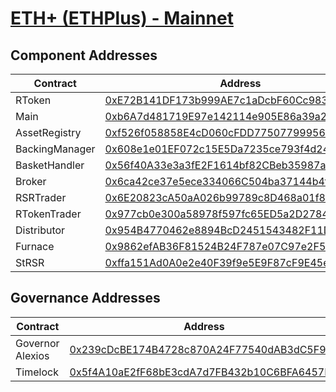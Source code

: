 # [ETH+ (ETHPlus) - Mainnet](https://etherscan.io/address/0xE72B141DF173b999AE7c1aDcbF60Cc9833Ce56a8)
## Component Addresses
| Contract | Address | Implementation | Version |
| --- | --- | --- | --- |
| RToken | [0xE72B141DF173b999AE7c1aDcbF60Cc9833Ce56a8](https://etherscan.io/address/0xE72B141DF173b999AE7c1aDcbF60Cc9833Ce56a8) |[0xb6f01aa21defa4a4de33bed16bcc06cfd23b6a6f](https://etherscan.io/address/0xb6f01aa21defa4a4de33bed16bcc06cfd23b6a6f#code) | 3.0.0 |
| Main | [0xb6A7d481719E97e142114e905E86a39a2Fa0dfD2](https://etherscan.io/address/0xb6A7d481719E97e142114e905E86a39a2Fa0dfD2) |[0xf5366f67ff66a3cefcb18809a762d5b5931febf8](https://etherscan.io/address/0xf5366f67ff66a3cefcb18809a762d5b5931febf8#code) | 3.0.0 |
| AssetRegistry | [0xf526f058858E4cD060cFDD775077999562b31bE0](https://etherscan.io/address/0xf526f058858E4cD060cFDD775077999562b31bE0) |[0x773cf50adcf1730964d4a9b664baed4b9ffc2450](https://etherscan.io/address/0x773cf50adcf1730964d4a9b664baed4b9ffc2450#code) | 3.0.0 |
| BackingManager | [0x608e1e01EF072c15E5Da7235ce793f4d24eCa67B](https://etherscan.io/address/0x608e1e01EF072c15E5Da7235ce793f4d24eCa67B) |[0xbbc532a80dd141449330c1232c953da6801aed01](https://etherscan.io/address/0xbbc532a80dd141449330c1232c953da6801aed01#code) | 3.0.1 |
| BasketHandler | [0x56f40A33e3a3fE2F1614bf82CBeb35987ac10194](https://etherscan.io/address/0x56f40A33e3a3fE2F1614bf82CBeb35987ac10194) |[0x5ccca36cbb66a4e4033b08b4f6d7bac96ba55cdc](https://etherscan.io/address/0x5ccca36cbb66a4e4033b08b4f6d7bac96ba55cdc#code) | 3.0.0 |
| Broker | [0x6ca42ce37e5ece334066C504ba37144b4f14D50a](https://etherscan.io/address/0x6ca42ce37e5ece334066C504ba37144b4f14D50a) |[0x9a5f8a9bb91a868b7501139eedb20dc129d28f04](https://etherscan.io/address/0x9a5f8a9bb91a868b7501139eedb20dc129d28f04#code) | 3.0.0 |
| RSRTrader | [0x6E20823cA50aA026b99789c8D468a01f8aA3581C](https://etherscan.io/address/0x6E20823cA50aA026b99789c8D468a01f8aA3581C) |[0x5e3e13d3d2a0adfe16f8ef5e7a2992a88e9e65af](https://etherscan.io/address/0x5e3e13d3d2a0adfe16f8ef5e7a2992a88e9e65af#code) | 3.0.1 |
| RTokenTrader | [0x977cb0e300a58978f597fc65ED5a2D2784D2DCF9](https://etherscan.io/address/0x977cb0e300a58978f597fc65ED5a2D2784D2DCF9) |[0x5e3e13d3d2a0adfe16f8ef5e7a2992a88e9e65af](https://etherscan.io/address/0x5e3e13d3d2a0adfe16f8ef5e7a2992a88e9e65af#code) | 3.0.1 |
| Distributor | [0x954B4770462e8894BcD2451543482F11DC160e1e](https://etherscan.io/address/0x954B4770462e8894BcD2451543482F11DC160e1e) |[0x0e8439a17ba5cbb2d9823c03a02566b9dd5d96ac](https://etherscan.io/address/0x0e8439a17ba5cbb2d9823c03a02566b9dd5d96ac#code) | 3.0.0 |
| Furnace | [0x9862efAB36F81524B24F787e07C97e2F5A6c206e](https://etherscan.io/address/0x9862efAB36F81524B24F787e07C97e2F5A6c206e) |[0x99580fc649c02347ebc7750524caae5cacf9d34c](https://etherscan.io/address/0x99580fc649c02347ebc7750524caae5cacf9d34c#code) | 3.0.0 |
| StRSR | [0xffa151Ad0A0e2e40F39f9e5E9F87cF9E45e819dd](https://etherscan.io/address/0xffa151Ad0A0e2e40F39f9e5E9F87cF9E45e819dd) |[0xc98eafc9f249d90e3e35e729e3679dd75a899c10](https://etherscan.io/address/0xc98eafc9f249d90e3e35e729e3679dd75a899c10#code) | 3.0.0 |


## Governance Addresses
| Contract | Address |
| --- | --- |
| Governor Alexios | [0x239cDcBE174B4728c870A24F77540dAB3dC5F981](https://etherscan.io/address/0x239cDcBE174B4728c870A24F77540dAB3dC5F981) |
| Timelock | [0x5f4A10aE2fF68bE3cdA7d7FB432b10C6BFA6457B](https://etherscan.io/address/0x5f4A10aE2fF68bE3cdA7d7FB432b10C6BFA6457B) |

        